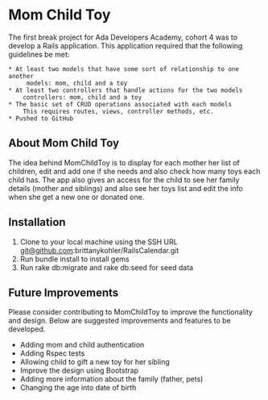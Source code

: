 # Mom Child Toy
The first break project for Ada Developers Academy, cohort 4 was to develop a Rails application. This application required that the following guidelines be met:

    * At least two models that have some sort of relationship to one another
         models: mom, child and a toy
    * At least two controllers that handle actions for the two models
        controllers: mom, child and a toy
    * The basic set of CRUD operations associated with each models
        This requires routes, views, controller methods, etc.
    * Pushed to GitHub

## About Mom Child Toy
The idea behind MomChildToy is to display for each mother her list of children, edit and add one if she needs and also check how many toys each child has. The app also gives an access for the child to see her family details (mother and siblings) and also see her toys list and edit the info when she get a new one or donated one.

## Installation
1. Clone to your local machine using the SSH URL git@github.com:brittanykohler/RailsCalendar.git
2. Run bundle install to install gems
3. Run rake db:migrate and rake db:seed for seed data

## Future Improvements
Please consider contributing to MomChildToy to improve the functionality and design. Below are suggested improvements and features to be developed.

  * Adding mom and child authentication
  * Adding Rspec tests
  * Allowing child to gift a new toy for her sibling
  * Improve the design using Bootstrap
  * Adding more information about the family (father, pets)
  * Changing the age into date of birth
